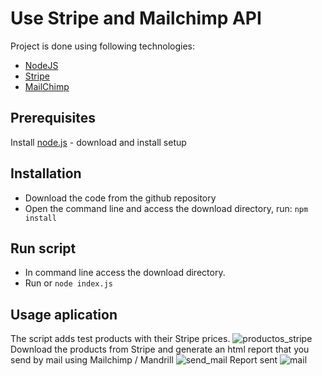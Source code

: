 # Use Stripe and Mailchimp API
Project is done using following technologies:
* [NodeJS](https://nodejs.org)
* [Stripe](https://stripe.com/) 
* [MailChimp](https://mailchimp.com)

## Prerequisites
Install [node.js](https://nodejs.org) - download and install setup

## Installation
* Download the code from the github repository
* Open the command line and access the download directory, run: `npm install`

## Run script
* In command line access the download directory.
* Run or `node index.js` 

## Usage aplication
The script adds test products with their Stripe prices.
![productos_stripe](https://user-images.githubusercontent.com/72967664/125158667-c86c6380-e172-11eb-867f-a8e4e75eaa6b.png)
Download the products from Stripe and generate an html report that you send by mail using Mailchimp / Mandrill
![send_mail](https://user-images.githubusercontent.com/72967664/125158871-0918ac80-e174-11eb-9996-135354fe6c50.png)
Report sent
![mail](https://user-images.githubusercontent.com/72967664/125158885-1e8dd680-e174-11eb-9557-4a837f2b1375.png)



